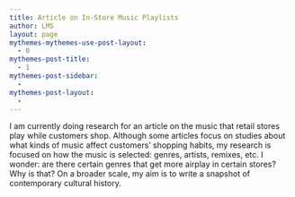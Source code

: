 ```yaml
---
title: Article on In-Store Music Playlists
author: LMS
layout: page
mythemes-mythemes-use-post-layout:
  - 0
mythemes-post-title:
  - 1
mythemes-post-sidebar:
  - 
mythemes-post-layout:
  - 
---
```

I am currently doing research for an article on the music that retail stores play while customers shop. Although some articles focus on studies about what kinds of music affect customers&#8217; shopping habits, my research is focused on how the music is selected: genres, artists, remixes, etc. I wonder: are there certain genres that get more airplay in certain stores? Why is that? On a broader scale, my aim is to write a snapshot of contemporary cultural history.